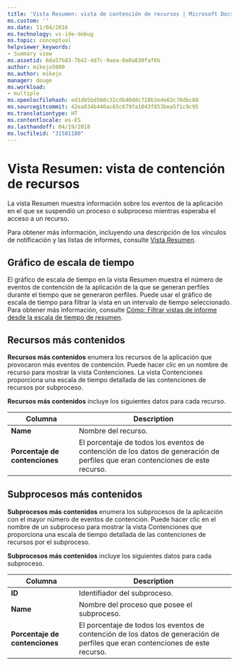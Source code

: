 ```yaml
---
title: 'Vista Resumen: vista de contención de recursos | Microsoft Docs'
ms.custom: ''
ms.date: 11/04/2016
ms.technology: vs-ide-debug
ms.topic: conceptual
helpviewer_keywords:
- Summary view
ms.assetid: 6da57b83-7b42-4d7c-9aea-8e0a830faf6b
author: mikejo5000
ms.author: mikejo
manager: douge
ms.workload:
- multiple
ms.openlocfilehash: ed1db5bd560c32cdb40ddc728b3ede63c70dbc88
ms.sourcegitcommit: 42ea834b446ac65c679fa1043f853bea5f1c9c95
ms.translationtype: HT
ms.contentlocale: es-ES
ms.lasthandoff: 04/19/2018
ms.locfileid: "31581180"
---
```

# <a name="summary-view---resource-contention-view"></a>Vista Resumen: vista de contención de recursos
La vista Resumen muestra información sobre los eventos de la aplicación en el que se suspendió un proceso o subproceso mientras esperaba el acceso a un recurso.  
  
 Para obtener más información, incluyendo una descripción de los vínculos de notificación y las listas de informes, consulte [Vista Resumen](../profiling/summary-view.md).  
  
## <a name="timeline-graph"></a>Gráfico de escala de tiempo  
 El gráfico de escala de tiempo en la vista Resumen muestra el número de eventos de contención de la aplicación de la que se generan perfiles durante el tiempo que se generaron perfiles. Puede usar el gráfico de escala de tiempo para filtrar la vista en un intervalo de tiempo seleccionado. Para obtener más información, consulte [Cómo: Filtrar vistas de informe desde la escala de tiempo de resumen](../profiling/how-to-filter-report-views-from-the-summary-timeline.md).  
  
## <a name="most-contended-resources"></a>Recursos más contenidos  
 **Recursos más contenidos** enumera los recursos de la aplicación que provocaron más eventos de contención. Puede hacer clic en un nombre de recurso para mostrar la vista Contenciones. La vista Contenciones proporciona una escala de tiempo detallada de las contenciones de recursos por subproceso.  
  
 **Recursos más contenidos** incluye los siguientes datos para cada recurso.  
  
|Columna|Description|  
|------------|-----------------|  
|**Name**|Nombre del recurso.|  
|**Porcentaje de contenciones**|El porcentaje de todos los eventos de contención de los datos de generación de perfiles que eran contenciones de este recurso.|  
  
## <a name="most-contended-thread"></a>Subprocesos más contenidos  
 **Subprocesos más contenidos** enumera los subprocesos de la aplicación con el mayor número de eventos de contención. Puede hacer clic en el nombre de un subproceso para mostrar la vista Contenciones que proporciona una escala de tiempo detallada de las contenciones de recursos por el subproceso.  
  
 **Subprocesos más contenidos** incluye los siguientes datos para cada subproceso.  
  
|Columna|Description|  
|------------|-----------------|  
|**ID**|Identifiador del subproceso.|  
|**Name**|Nombre del proceso que posee el subproceso.|  
|**Porcentaje de contenciones**|El porcentaje de todos los eventos de contención de los datos de generación de perfiles que eran contenciones de este recurso.|